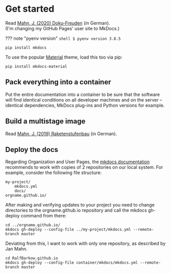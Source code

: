 # Get started

Read [Mahn, J. (2020) Doku-Freuden](https://www.heise.de/select/ct/2020/18/2000809371395242374) (in German).  
(I'm changing my GitHub Pages' user site to MkDocs.)

??? note "pyenv version"
    ```shell
    $ pyenv version
    3.8.5
    ```

```shell
pip install mkdocs
```

To use the popular [Material](https://squidfunk.github.io/mkdocs-material/) theme, load this too via pip:

```shell
pip install mkdocs-material
```

## Pack everything into a container

Put the entire documentation into a container to be sure that the software will find identical conditions on all developer machines and on the server – identical dependencies, MkDocs plug-ins and Python versions for example.

## Build a multistage image

Read [Mahn, J. (2019) Raketenstufenbau](https://www.heise.de/select/ct/2019/3/1548578276157318) (in German).

## Deploy the docs
Regarding Organization and User Pages, the [mkdocs documentation](https://www.mkdocs.org/user-guide/deploying-your-docs/#organization-and-user-pages) recommends to work with copies of 2 repositories on our local system. For example, consider the following file structure:
```
my-project/
    mkdocs.yml
    docs/
orgname.github.io/
```
After making and verifying updates to your project you need to change directories to the orgname.github.io repository and call the mkdocs gh-deploy command from there:
```shell
cd ../orgname.github.io/
mkdocs gh-deploy --config-file ../my-project/mkdocs.yml --remote-branch master
```
Deviating from this, I want to work with only one repository, as described by Jan Mahn. 
```shell
cd RalfBarkow.github.io
mkdocs gh-deploy --config-file container/mkdocs/mkdocs.yml --remote-branch master
```
